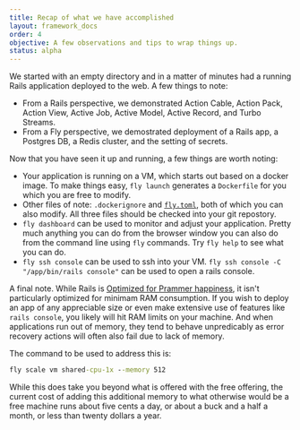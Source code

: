 ```yaml
---
title: Recap of what we have accomplished
layout: framework_docs
order: 4
objective: A few observations and tips to wrap things up.
status: alpha
---
```


We started with an empty directory and in a matter of minutes had a running
Rails application deployed to the web.  A few things to note:

  * From a Rails perspective, we demonstrated Action Cable, Action Pack,
    Action View, Active Job, Active Model, Active Record, and Turbo
    Streams.
  * From a Fly perspective, we demostrated deployment of a Rails app,
    a Postgres DB, a Redis cluster, and the setting of secrets.

Now that you have seen it up and running, a few things are worth noting:

  * Your application is running on a VM, which starts out based on a
    docker image.  To make things easy, `fly launch` generates a
    `Dockerfile` for you which you are free to modify.
  * Other files of note: `.dockerignore` and [`fly.toml`](https://fly.io/docs/reference/configuration/), both of which you can also modify.  All three files
    should be checked into your git repostory.
  * `fly dashboard` can be used to monitor and adjust your application.  Pretty
    much anything you can do from the browser window you can also do from the
    command line using `fly` commands.  Try `fly help` to see what you can do.
  * `fly ssh console` can be used to ssh into your VM.  `fly ssh console -C "/app/bin/rails console"` can be used to open a rails console.

A final note.  While Rails is [Optimized for Prammer happiness](https://rubyonrails.org/doctrine#optimize-for-programmer-happiness), it isn't particularly optimized for minimam RAM consumption. If you wish to deploy an app of any appreciable size or even make extensive use of features like `rails console`, you likely will hit RAM limits on your machine.  And when applications run out of memory, they tend to behave unpredicably as error recovery actions will often also fail due to lack of memory.

The command to be used to address this is:

```cmd
fly scale vm shared-cpu-1x --memory 512
```

While this does take you beyond what is offered with the free offering, the current
cost of adding this additional memory to what otherwise would be a free machine runs about five cents a day, or about a buck and a half a month, or less than twenty dollars a year.